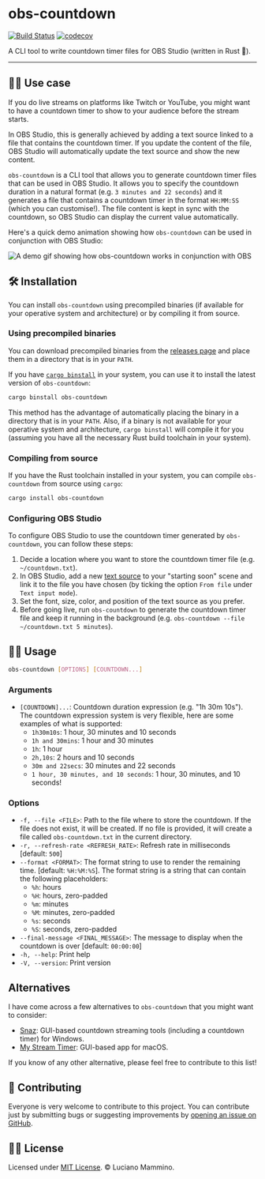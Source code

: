 # obs-countdown

[![Build Status](https://github.com/lmammino/obs-countdown/actions/workflows/rust.yml/badge.svg)](https://github.com/lmammino/obs-countdown/actions/workflows/rust.yml)
[![codecov](https://codecov.io/gh/lmammino/obs-countdown/graph/badge.svg?token=2a5OOr6Um4)](https://codecov.io/gh/lmammino/obs-countdown)

A CLI tool to write countdown timer files for OBS Studio (written in Rust 🦀).

---

## 💁‍♂️ Use case

If you do live streams on platforms like Twitch or YouTube, you might want to have a countdown timer to show to your audience before the stream starts.

In OBS Studio, this is generally achieved by adding a text source linked to a file that contains the countdown timer. If you update the content of the file, OBS Studio will automatically update the text source and show the new content.

`obs-countdown` is a CLI tool that allows you to generate countdown timer files that can be used in OBS Studio. It allows you to specify the countdown duration in a natural format (e.g. `3 minutes and 22 seconds`) and it generates a file that contains a countdown timer in the format `HH:MM:SS` (which you can customise!). The file content is kept in sync with the countdown, so OBS Studio can display the current value automatically.

Here's a quick demo animation showing how `obs-countdown` can be used in conjunction with OBS Studio:

![A demo gif showing how obs-countdown works in conjunction with OBS](./docs/demo.gif)


## 🛠️ Installation

You can install `obs-countdown` using precompiled binaries (if available for your operative system and architecture) or by compiling it from source.

### Using precompiled binaries

You can download precompiled binaries from the [releases page](https://github.com/lmammino/obs-countdown/releases) and place them in a directory that is in your `PATH`.

If you have [`cargo binstall`](https://github.com/cargo-bins/cargo-binstall) in your system, you can use it to install the latest version of `obs-countdown`:

```bash
cargo binstall obs-countdown
```

This method has the advantage of automatically placing the binary in a directory that is in your `PATH`. Also, if a binary is not available for your operative system and architecture, `cargo binstall` will compile it for you (assuming you have all the necessary Rust build toolchain in your system).

### Compiling from source

If you have the Rust toolchain installed in your system, you can compile `obs-countdown` from source using `cargo`:

```bash
cargo install obs-countdown
```

### Configuring OBS Studio

To configure OBS Studio to use the countdown timer generated by `obs-countdown`, you can follow these steps:

1. Decide a location where you want to store the countdown timer file (e.g. `~/countdown.txt`).
2. In OBS Studio, add a new [text source](https://obsproject.com/kb/text-sources) to your "starting soon" scene and link it to the file you have chosen (by ticking the option `From file` under `Text input mode`).
3. Set the font, size, color, and position of the text source as you prefer.
4. Before going live, run `obs-countdown` to generate the countdown timer file and keep it running in the background (e.g. `obs-countdown --file ~/countdown.txt 5 minutes`).


## 👩‍🏫 Usage

```bash
obs-countdown [OPTIONS] [COUNTDOWN...]
```

### Arguments

- `[COUNTDOWN]...`: Countdown duration expression (e.g. "1h 30m 10s"). The countdown expression system is very flexible, here are some examples of what is supported:
  - `1h30m10s`: 1 hour, 30 minutes and 10 seconds
  - `1h and 30mins`: 1 hour and 30 minutes
  - `1h`: 1 hour
  - `2h,10s`: 2 hours and 10 seconds
  - `30m and 22secs`: 30 minutes and 22 seconds
  - `1 hour, 30 minutes, and 10 seconds`: 1 hour, 30 minutes, and 10 seconds!

### Options

-  `-f, --file <FILE>`: Path to the file where to store the countdown. If the file does not exist, it will be created. If no file is provided, it will create a file called `obs-countdown.txt` in the current directory.
- `-r, --refresh-rate <REFRESH_RATE>`: Refresh rate in milliseconds [default: `500`]
- `--format <FORMAT>`: The format string to use to render the remaining time. [default: `%H:%M:%S`]. The format string is a string that can contain the following placeholders:
  - `%h`: hours
  - `%H`: hours, zero-padded
  - `%m`: minutes
  - `%M`: minutes, zero-padded
  - `%s`: seconds
  - `%S`: seconds, zero-padded 
- `--final-message <FINAL_MESSAGE>`:  The message to display when the countdown is over [default: `00:00:00`]
- `-h, --help`: Print help
- `-V, --version`: Print version


## Alternatives

I have come across a few alternatives to `obs-countdown` that you might want to consider:

  - [Snaz](https://github.com/JimmyAppelt/Snaz): GUI-based countdown streaming tools (including a countdown timer) for Windows.
  - [My Stream Timer](https://apps.apple.com/us/app/my-stream-timer/id1460539461?mt=12): GUI-based app for macOS.

If you know of any other alternative, please feel free to contribute to this list!


## 👷 Contributing

Everyone is very welcome to contribute to this project.
You can contribute just by submitting bugs or suggesting improvements by
[opening an issue on GitHub](https://github.com/lmammino/obs-countdown/issues).


## 👩‍⚖️ License

Licensed under [MIT License](LICENSE). © Luciano Mammino.
